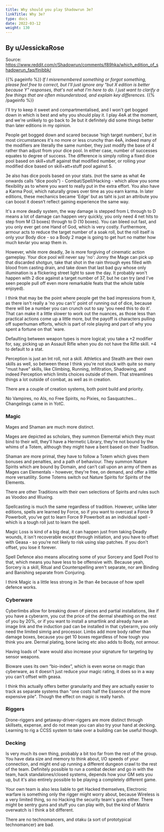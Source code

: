```yaml
---
title: Why should you play Shadowrun 3e?
linkTitle: Why 3e?
type: docs
date: 2022-03-12
weight: 130
---
```


## By u/JessickaRose

Source: https://www.reddit.com/r/Shadowrun/comments/f89hka/which_edition_of_shadowrun_faq/finibbk/

{{% pageinfo %}}
*If I misremembered something or forgot something, please feel free to correct, but I'll just ignore any "but X edition is better because Y" responses, that's not what I'm here to do. I just want to clarify a few things that are often misunderstood, and explain key differences.*
{{% /pageinfo %}}

I'll try to keep it sweet and compartmentalised, and I won't get bogged down in which is best and why you should play it. I play 4eA at the moment, and we're unlikely to go back to 3e but it definitely did some things better than later editions in my opinion.

People get bogged down and scared because 'high target numbers', but in most circumstances it's no more or less crunchy than 4eA, indeed many of the modifiers are literally the same number, they just modify the base of 4 rather than adjust from your dice pool. In either case, number of successes equates to degree of success. The difference is simply rolling a fixed dice pool based on skill+stuff against that modified number, or rolling your modified dice based on skill+att+stuff pool against 5.

3e also has dice pools based on your stats. (not the same as what 4e onwards calls “dice pools”) - Combat/Spell/Hacking - which allow you some flexibility as to where you want to really put in the extra effort. You also have a Karma Pool, which naturally grows over time as you earn karma. In later editions, these mechanics became 'Edge' but as taht is just an attribute you can boost it doesn’t reflect gaining experience the same way.

It's a more deadly system, the way damage is stepped from L through to D means a lot of damage can happen very quickly, you only need 4 net hits to step from M (3 boxes) through to D (10 boxes). You can bleed out fast, and you only ever get one Hand of God, which is very costly. Furthermore, armour acts to reduce the target number of a soak roll, but the roll itself is only your Body dice - so a Body 2 mage is going to get hurt no matter how much kevlar you wrap them in.

However, while more deadly, 3e is more forgiving of cinematic action gameplay. Your dice pool will never say 'no': Jonny the Mage can pick up that discarded shotgun, take that shot in the rain through eyes filled with blood from casting drain, and take down that last bad guy whose only illumination is a flickering street light to save the day. It probably won't happen with 2 dice against a target number of 37, but he can try (and I've seen people pull off even more remarkable feats that the whole table enjoyed).

I think that may be the point where people get the bad impressions from it, as there isn't really a 'no you can't' point of running out of dice, because there will be a number you can crunch out to say 'you need this to do it'. That can make it a little slower to work out the nuances, as those less than practical actions come up a little more, but the payoff is characters pulling off superhuman efforts, which is part of role playing and part of why you spent a fortune on that 'ware.

Defaulting between weapon types is more logical; you take a +2 modifier for, say, picking up an Assault Rifle when you do not have the Rifle skill. +4 to default to a stat.

Perception is just an Int roll, not a skill. Athletics and Stealth are their own skills as well, so between these I think you're not stuck with quite so many "must have" skills, like Climbing, Running, Infiltration, Shadowing, and indeed Perception which limits choices outside of them. That streamlines things a lot outside of combat, as well as in creation.

There are a couple of creation systems, both point build and priority.

No Vampires, no AIs, no Free Spirits, no Pixies, no Sasquatches... Changelings came in in YotC.

### Magic

Mages and Shaman are much more distinct.

Mages are depicted as scholars, they summon Elemental which they must bind to their will, they'll have a Hermetic Library, they're not bound by the whims of a Totem, although they might have a bent based on their Tradition.

Shaman are more primal, they have to follow a Totem which gives them bonuses and penalties, and a path of behaviour. They summon Nature Spirits which are bound by Domain, and can't call upon an army of them as Mages can Elementals - however, they're free, on demand, and offer a little more versatility. Some Totems switch out Nature Spirits for Spirits of the Elements.

There are other Traditions with their own selections of Spirits and rules such as Voodoo and Wuxing.

Spellcasting is much the same regardless of tradition. However, unlike later editions, spells are learned by Force, so if you want to overcast a Force 9 Powerbolt, you’ve got to learn Force 9 Powerbolt as an individual spell - which is a tough roll just to learn the spell.

Magic Loss is kind of a big deal, it can happen just from taking Deadly wounds, it isn't recoverable except through initiation, and you have to offset with Geasa - so you’re not likely to risk using slap patches. If you don't offset, you lose it forever.

Spell Defence also means allocating some of your Sorcery and Spell Pool to that, which means you have less to be offensive with. Because yeah, Sorcery is a skill, Ritual and Counterspelling aren't separate, nor are Binding and Banishing separate from Conjuring.

I think Magic is a little less strong in 3e than 4e because of how spell defence works.

### Cyberware

Cyberlimbs allow for breaking down of pieces and partial installations, like if you have a cyberarm, you cut the price of the dermal sheathing on the rest of you by 20%, or if you want to install a smartlink and already have an image link and the induction pad can be installed in that cyberarm, you only need the limited simrig and processor. Limbs add more body rather than damage boxes, because you get 10 boxes regardless of how tough you think you are. Dermal plating, bone lacing etc also adds to Body, not armour.

Having loads of 'ware would also increase your signature for targeting by sensor weapons.

Bioware uses its own “bio-index”, which is even worse on magic than cyberware, as it doesn't just reduce your magic rating, it does so in a way you can't offset with geasa.

I think this actually offers better granularity and they are actually easier to track as separate systems than "one costs half the Essence of the more expensive pile". Though the effect on magic is really harsh.

### Riggers

Drone-riggers and getaway-driver-riggers are more distinct through skillsets, expense, and do not mean you can also try your hand at decking. Learning to rig a CCSS system to take over a building can be useful though.

### Decking

Is very much its own thing, probably a bit too far from the rest of the group. You have data size and memory to think about, I/O speeds of your connection, and might end up running a different dungeon crawl to the rest of the team. Definitely possible to run a combat decker and go in with the team, hack standalones/closed systems, depends how your GM sets you up, but it's also entirely possible to be playing a completely different game.

Your own team is also less liable to get Hacked themselves, Electronic warfare is something only the rigger might worry about, because Wireless is a very limited thing, so no Hacking the security team's guns either. There might be sentry guns and stuff you can play with, but the kind of Matrix overwatch is I think a bit different.

There are no technomancers, and otaku (a sort of prototypical technomancer) are bad.